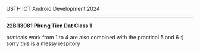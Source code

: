 USTH ICT Android Development 2024
********************************************

**22BI13081**
**Phung Tien Dat**
**Class 1**

praticals work from 1 to 4 are also combined with the practical 5 and 6 :) sorry this is a messy respitory 
